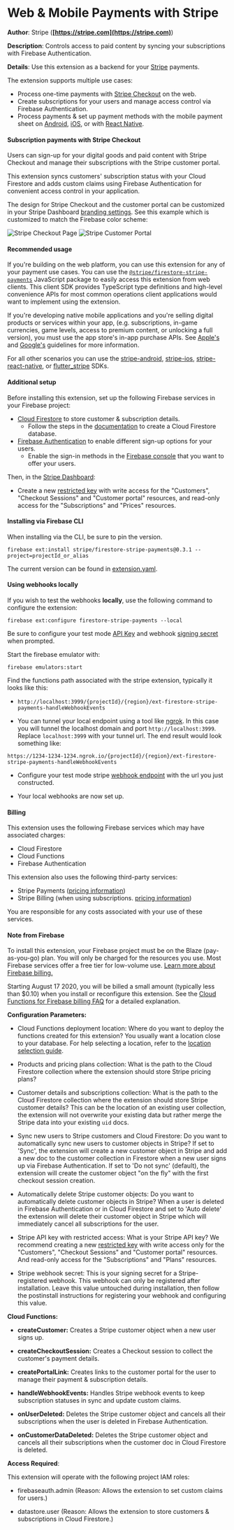 # Web & Mobile Payments with Stripe

**Author**: Stripe (**[https://stripe.com](https://stripe.com)**)

**Description**: Controls access to paid content by syncing your subscriptions with Firebase Authentication.



**Details**: Use this extension as a backend for your [Stripe](https://www.stripe.com/) payments.

The extension supports multiple use cases:

- Process one-time payments with [Stripe Checkout](https://stripe.com/docs/payments/checkout) on the web.
- Create subscriptions for your users and manage access control via Firebase Authentication.
- Process payments & set up payment methods with the mobile payment sheet on [Android](https://stripe.com/docs/payments/accept-a-payment?platform=android&ui=payment-sheet), [iOS](https://stripe.com/docs/payments/accept-a-payment?platform=ios&ui=payment-sheet), or with [React Native](https://stripe.com/docs/payments/accept-a-payment?platform=react-native&ui=payment-sheet).

#### Subscription payments with Stripe Checkout

Users can sign-up for your digital goods and paid content with Stripe Checkout and manage their subscriptions with the Stripe customer portal.

This extension syncs customers' subscription status with your Cloud Firestore and adds custom claims using Firebase Authentication for convenient access control in your application.

The design for Stripe Checkout and the customer portal can be customized in your Stripe Dashboard [branding settings](https://dashboard.stripe.com/settings/branding). See this example which is customized to match the Firebase color scheme:

![Stripe Checkout Page](https://storage.googleapis.com/stripe-subscriptions-firebase-screenshots/firebase-stripe-subs-checkout.png)
![Stripe Customer Portal](https://storage.googleapis.com/stripe-subscriptions-firebase-screenshots/firebase-stripe-subs-customer-portal.png)

#### Recommended usage

If you're building on the web platform, you can use this extension for any of your payment use cases.
You can use the [`@stripe/firestore-stripe-payments`](https://github.com/stripe/stripe-firebase-extensions/blob/web-sdk/firestore-stripe-web-sdk/README.md)
JavaScript package to easily access this extension from web clients. This client SDK provides
TypeScript type definitions and high-level convenience APIs for most common operations client
applications would want to implement using the extension.

If you're developing native mobile applications and you're selling digital products or services within your app, (e.g. subscriptions, in-game currencies, game levels, access to premium content, or unlocking a full version), you must use the app store's in-app purchase APIs. See [Apple's](https://developer.apple.com/app-store/review/guidelines/#payments) and [Google's](https://support.google.com/googleplay/android-developer/answer/9858738?hl=en&ref_topic=9857752) guidelines for more information. 

For all other scenarios you can use the [stripe-android](https://github.com/stripe/stripe-android), [stripe-ios](https://github.com/stripe/stripe-ios), [stripe-react-native](https://github.com/stripe/stripe-react-native), or [flutter_stripe](https://github.com/flutter-stripe/flutter_stripe) SDKs.

#### Additional setup

Before installing this extension, set up the following Firebase services in your Firebase project:

- [Cloud Firestore](https://firebase.google.com/docs/firestore) to store customer & subscription details.
  - Follow the steps in the [documentation](https://firebase.google.com/docs/firestore/quickstart#create) to create a Cloud Firestore database.
- [Firebase Authentication](https://firebase.google.com/docs/auth) to enable different sign-up options for your users.
  - Enable the sign-in methods in the [Firebase console](https://console.firebase.google.com/project/_/authentication/providers) that you want to offer your users.

Then, in the [Stripe Dashboard](https://dashboard.stripe.com):

- Create a new [restricted key](https://stripe.com/docs/keys#limit-access) with write access for the "Customers", "Checkout Sessions" and "Customer portal" resources, and read-only access for the "Subscriptions" and "Prices" resources.

#### Installing via Firebase CLI 

When installing via the CLI, be sure to pin the version. 

```
firebase ext:install stripe/firestore-stripe-payments@0.3.1 --project=projectId_or_alias
```

The current version can be found in [extension.yaml](extension.yaml). 

#### Using webhooks locally

If you wish to test the webhooks **locally**, use the following command to configure the extension:

```
firebase ext:configure firestore-stripe-payments --local
```

Be sure to configure your test mode [API Key](https://stripe.com/docs/keys) and webhook [signing secret](https://stripe.com/docs/webhooks/signatures#:~:text=Before%20you%20can%20verify%20signatures,secret%20key%20for%20each%20endpoint.) when prompted. 

Start the firebase emulator with:

```
firebase emulators:start
```

Find the functions path associated with the stripe extension, typically it looks like this:

- `http://localhost:3999/{projectId}/{region}/ext-firestore-stripe-payments-handleWebhookEvents`

- You can tunnel your local endpoint using a tool like [ngrok](https://ngrok.com/). In this case you will tunnel the localhost domain and port `http://localhost:3999`. Replace `localhost:3999` with your tunnel url. The end result would look something like:

```
https://1234-1234-1234.ngrok.io/{projectId}/{region}/ext-firestore-stripe-payments-handleWebhookEvents
```

- Configure your test mode stripe [webhook endpoint](https://stripe.com/docs/webhooks) with the url you just constructed. 

- Your local webhooks are now set up. 

#### Billing

This extension uses the following Firebase services which may have associated charges:

- Cloud Firestore
- Cloud Functions
- Firebase Authentication

This extension also uses the following third-party services:

- Stripe Payments ([pricing information](https://stripe.com/pricing)) 
- Stripe Billing (when using subscriptions. [pricing information](https://stripe.com/pricing#billing-pricing))

You are responsible for any costs associated with your use of these services.

#### Note from Firebase

To install this extension, your Firebase project must be on the Blaze (pay-as-you-go) plan. You will only be charged for the resources you use. Most Firebase services offer a free tier for low-volume use. [Learn more about Firebase billing.](https://firebase.google.com/pricing)

Starting August 17 2020, you will be billed a small amount (typically less than $0.10) when you install or reconfigure this extension. See the [Cloud Functions for Firebase billing FAQ](https://firebase.google.com/support/faq#expandable-15) for a detailed explanation.



**Configuration Parameters:**

* Cloud Functions deployment location: Where do you want to deploy the functions created for this extension? You usually want a location close to your database. For help selecting a location, refer to the [location selection guide](https://firebase.google.com/docs/functions/locations).

* Products and pricing plans collection: What is the path to the Cloud Firestore collection where the extension should store Stripe pricing plans?

* Customer details and subscriptions collection: What is the path to the Cloud Firestore collection where the extension should store Stripe customer details? This can be the location of an existing user collection, the extension will not overwrite your existing data but rather merge the Stripe data into your existing `uid` docs.

* Sync new users to Stripe customers and Cloud Firestore: Do you want to automatically sync new users to customer objects in Stripe? If set to 'Sync', the extension will create a new customer object in Stripe and add a new doc to the customer collection in Firestore when a new user signs up via Firebase Authentication. If set to 'Do not sync' (default), the extension will create the customer object "on the fly" with the first checkout session creation.

* Automatically delete Stripe customer objects: Do you want to automatically delete customer objects in Stripe?  When a user is deleted in Firebase Authentication or in Cloud Firestore and set to 'Auto delete'  the extension will delete their customer object in Stripe which will immediately cancel all subscriptions for the user.

* Stripe API key with restricted access: What is your Stripe API key?  We recommend creating a new [restricted key](https://stripe.com/docs/keys#limit-access) with write access only for the "Customers", "Checkout Sessions" and "Customer portal" resources. And read-only access for the "Subscriptions" and "Plans" resources.

* Stripe webhook secret: This is your signing secret for a Stripe-registered webhook.  This webhook can only be registered after installation. Leave this value untouched during installation, then follow the  postinstall instructions for registering your webhook and configuring this value.



**Cloud Functions:**

* **createCustomer:** Creates a Stripe customer object when a new user signs up.

* **createCheckoutSession:** Creates a Checkout session to collect the customer's payment details.

* **createPortalLink:** Creates links to the customer portal for the user to manage their payment & subscription details.

* **handleWebhookEvents:** Handles Stripe webhook events to keep subscription statuses in sync and update custom claims.

* **onUserDeleted:** Deletes the Stripe customer object and cancels all their subscriptions when the user is deleted in Firebase Authentication.

* **onCustomerDataDeleted:** Deletes the Stripe customer object and cancels all their subscriptions when the customer doc in Cloud Firestore is deleted.



**Access Required**:



This extension will operate with the following project IAM roles:

* firebaseauth.admin (Reason: Allows the extension to set custom claims for users.)

* datastore.user (Reason: Allows the extension to store customers & subscriptions in Cloud Firestore.)
